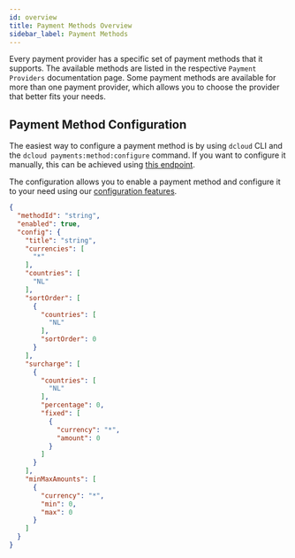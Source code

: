 ```yaml
---
id: overview
title: Payment Methods Overview
sidebar_label: Payment Methods
---
```


Every payment provider has a specific set of payment methods that it supports. The available methods are listed in the respective `Payment Providers` documentation page. Some payment methods are available for more than one payment provider, which allows you to choose the provider that better fits your needs.


## Payment Method Configuration

The easiest way to configure a payment method is by using `dcloud` CLI and the `dcloud payments:method:configure` command. If you want to configure it manually, this can be achieved using [this endpoint](https://dpsg.deity.cloud/#/Payment%20Method/EnvironmentPaymentMethodController_add).

The configuration allows you to enable a payment method and configure it to your need using our [configuration features](/dpsg/docs/methods/features/currencies).

```json
{
  "methodId": "string",
  "enabled": true,
  "config": {
    "title": "string",
    "currencies": [
      "*"
    ],
    "countries": [
      "NL"
    ],
    "sortOrder": [
      {
        "countries": [
          "NL"
        ],
        "sortOrder": 0
      }
    ],
    "surcharge": [
      {
        "countries": [
          "NL"
        ],
        "percentage": 0,
        "fixed": [
          {
            "currency": "*",
            "amount": 0
          }
        ]
      }
    ],
    "minMaxAmounts": [
      {
        "currency": "*",
        "min": 0,
        "max": 0
      }
    ]
  }
}